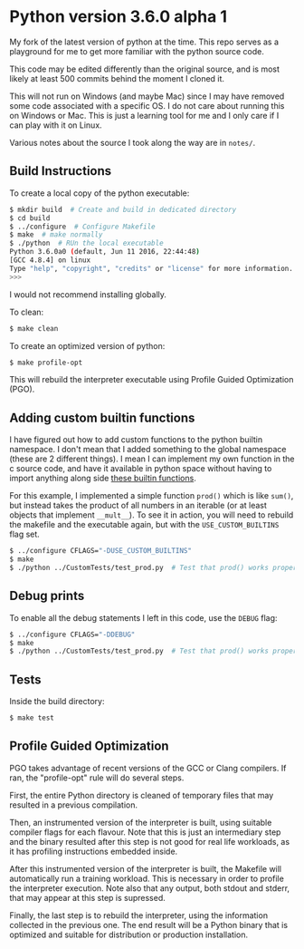 # Python version 3.6.0 alpha 1

My fork of the latest version of python at the time. This repo serves as a playground for me
to get more familiar with the python source code.

This code may be edited differently than the original source, and is most likely at least
500 commits behind the moment I cloned it.

This will not run on Windows (and maybe Mac) since I may have removed some code
associated with a specific OS. I do not care about running this on Windows or Mac. This
is just a learning tool for me and I only care if I can play with it on Linux.

Various notes about the source I took along the way are in `notes/`.

## Build Instructions
To create a local copy of the python executable:
```sh
$ mkdir build  # Create and build in dedicated directory
$ cd build
$ ../configure  # Configure Makefile
$ make  # make normally
$ ./python  # RUn the local executable
Python 3.6.0a0 (default, Jun 11 2016, 22:44:48) 
[GCC 4.8.4] on linux
Type "help", "copyright", "credits" or "license" for more information.
>>>
```
I would not recommend installing globally.

To clean:
```sh
$ make clean
```

To create an optimized version of python:
```sh
$ make profile-opt
```
This will rebuild the interpreter executable using Profile
Guided Optimization (PGO).


## Adding custom builtin functions
I have figured out how to add custom functions to the python builtin namespace.
I don't mean that I added something to the global namespace (these are 2 different things).
I mean I can implement my own function in the c source code, and have it available in
python space without having to import anything along side [these builtin functions](https://docs.python.org/3/library/functions.html#built-in-functions).

For this example, I implemented a simple function `prod()` which is like `sum()`, but instead
takes the product of all numbers in an iterable (or at least objects that implement `__mult__`). To see it in action, you will need to rebuild the makefile and the executable again, but
with the `USE_CUSTOM_BUILTINS` flag set.
```sh
$ ../configure CFLAGS="-DUSE_CUSTOM_BUILTINS"
$ make
$ ./python ../CustomTests/test_prod.py  # Test that prod() works properly
```


## Debug prints
To enable all the debug statements I left in this code, use the `DEBUG` flag:
```sh
$ ../configure CFLAGS="-DDEBUG"
$ make
$ ./python ../CustomTests/test_prod.py  # Test that prod() works properly
```


## Tests
Inside the build directory:
```sh
$ make test
```


## Profile Guided Optimization

PGO takes advantage of recent versions of the GCC or Clang compilers.
If ran, the "profile-opt" rule will do several steps.

First, the entire Python directory is cleaned of temporary files that
may resulted in a previous compilation.

Then, an instrumented version of the interpreter is built, using suitable
compiler flags for each flavour. Note that this is just an intermediary
step and the binary resulted after this step is not good for real life
workloads, as it has profiling instructions embedded inside.

After this instrumented version of the interpreter is built, the Makefile
will automatically run a training workload. This is necessary in order to
profile the interpreter execution. Note also that any output, both stdout
and stderr, that may appear at this step is supressed.

Finally, the last step is to rebuild the interpreter, using the information
collected in the previous one. The end result will be a Python binary
that is optimized and suitable for distribution or production installation.

